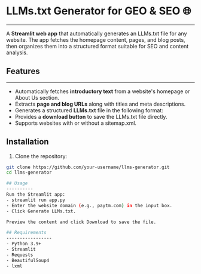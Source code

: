 # LLMs.txt Generator for GEO & SEO 🌐
--------------------------------
A **Streamlit web app** that automatically generates an LLMs.txt file for any website. The app fetches the homepage content, pages, and blog posts, then organizes them into a structured format suitable for SEO and content analysis.

## Features
-------------
- Automatically fetches **introductory text** from a website's homepage or About Us section.
- Extracts **page and blog URLs** along with titles and meta descriptions.
- Generates a structured **LLMs.txt** file in the following format:
- Provides a **download button** to save the LLMs.txt file directly.
- Supports websites with or without a sitemap.xml.

## Installation
1. Clone the repository:
```bash
git clone https://github.com/your-username/llms-generator.git
cd llms-generator

## Usage
----------
Run the Streamlit app:
- streamlit run app.py
- Enter the website domain (e.g., paytm.com) in the input box.
- Click Generate LLMs.txt.

Preview the content and click Download to save the file.

## Requirements
-----------------
- Python 3.9+
- Streamlit
- Requests
- BeautifulSoup4
- lxml
